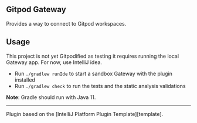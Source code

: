 ## Gitpod Gateway

<!-- Plugin description -->
Provides a way to connect to Gitpod workspaces.

<!-- Plugin description end -->

## Usage

This project is not yet Gitpodified as testing it requires running the local Gateway app. For now, use IntelliJ idea.

- Run `./gradlew runIde` to start a sandbox Gateway with the plugin installed
- Run `./gradlew check` to run the tests and the static analysis validations

**Note**: Gradle should run with Java 11.

---
Plugin based on the [IntelliJ Platform Plugin Template][template].
